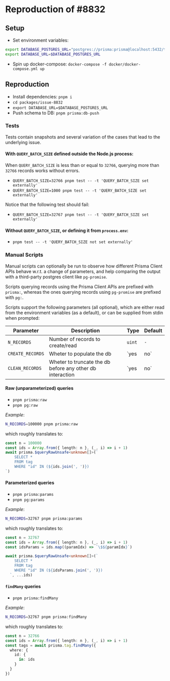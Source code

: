 # Reproduction of #8832

## Setup

- Set environment variables:

```bash
export DATABASE_POSTGRES_URL="postgres://prisma:prisma@localhost:5432/tests"
export DATABASE_URL=$DATABASE_POSTGRES_URL
```

- Spin up docker-compose: `docker-compose -f docker/docker-compose.yml up`

## Reproduction

- Install dependencies: `pnpm i`
- `cd packages/issue-8832`
- `export DATABASE_URL=$DATABASE_POSTGRES_URL`
- Push schema to DB: `pnpm prisma:db-push`

### Tests

Tests contain snapshots and several variation of the cases that lead to the underlying issue.

#### With `QUERY_BATCH_SIZE` defined outside the Node.js process:

When `QUERY_BATCH_SIZE` is less than or equal to `32766`, querying more than `32766` records works without errors.

- `QUERY_BATCH_SIZE=32766 pnpm test -- -t 'QUERY_BATCH_SIZE set externally'`
- `QUERY_BATCH_SIZE=1000 pnpm test -- -t 'QUERY_BATCH_SIZE set externally'`

Notice that the following test should fail:

- `QUERY_BATCH_SIZE=32767 pnpm test -- -t 'QUERY_BATCH_SIZE set externally'`

#### Without `QUERY_BATCH_SIZE`, or defining it from `process.env`:

- `pnpm test -- -t 'QUERY_BATCH_SIZE not set externally'`

### Manual Scripts

Manual scripts can optionally be run to observe how different Prisma Client APIs behave w.r.t. a change of parameters,
and help comparing the output with a third-party postgres client like `pg-promise`.

Scripts querying records using the Prisma Client APIs are prefixed with `prisma:`, whereas the ones querying records using `pg-promise` are prefixed with `pg:`.

Scripts support the following parameters (all optional), which are either read from the environment variables (as a default), or
can be supplied from stdin when prompted:

| Parameter        | Description                                               | Type     | Default |
| -----------------| --------------------------------------------------------- | -------- | ------- |
| `N_RECORDS`      | Number of records to create/read                          | `uint`   | `-`     |
| `CREATE_RECORDS` | Wheter to populate the db                                 | `yes|no` | `yes`   |
| `CLEAN_RECORDS`  | Wheter to truncate the db before any other db interaction | `yes|no` | `yes`   |

#### Raw (unparameterized) queries

- `pnpm prisma:raw`
- `pnpm pg:raw`

*Example*:

```bash
N_RECORDS=100000 pnpm prisma:raw
```

which roughly translates to:

```ts
const n = 100000
const ids = Array.from({ length: n }, (_, i) => i + 1)
await prisma.$queryRawUnsafe<unknown[]>(`
    SELECT *
    FROM tag
    WHERE "id" IN (${ids.join(', ')})
`)
```

#### Parameterized queries

- `pnpm prisma:params`
- `pnpm pg:params`

*Example*:

```bash
N_RECORDS=32767 pnpm prisma:params
```

which roughly translates to:

```ts
const n = 32767
const ids = Array.from({ length: n }, (_, i) => i + 1)
const idsParams = ids.map((paramIdx) => `\$${paramIdx}`)

await prisma.$queryRawUnsafe<unknown[]>(`
    SELECT *
    FROM tag
    WHERE "id" IN (${idsParams.join(', ')})
  `, ...ids)
```

#### `findMany` queries

- `pnpm prisma:findMany`

*Example*:

```bash
N_RECORDS=32767 pnpm prisma:findMany
```

which roughly translates to:

```ts
const n = 32766
const ids = Array.from({ length: n }, (_, i) => i + 1)
const tags = await prisma.tag.findMany({
  where: {
    id: {
      in: ids
    }
  }
})
```
